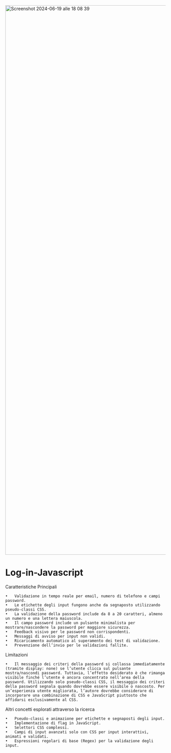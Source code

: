 <img width="1722" alt="Screenshot 2024-06-19 alle 18 08 39" src="https://github.com/AntonioRu92/Log-in-Javascript/assets/126694776/57dc86ea-171a-4c8b-af3e-785395eaf6d1">

# Log-in-Javascript


Caratteristiche Principali

	•	Validazione in tempo reale per email, numero di telefono e campi password.
	•	Le etichette degli input fungono anche da segnaposto utilizzando pseudo-classi CSS.
	•	La validazione della password include da 8 a 20 caratteri, almeno un numero e una lettera maiuscola.
	•	Il campo password include un pulsante minimalista per mostrare/nascondere la password per maggiore sicurezza.
	•	Feedback visivo per le password non corrispondenti.
	•	Messaggi di avviso per input non validi.
	•	Ricaricamento automatico al superamento dei test di validazione.
	•	Prevenzione dell’invio per le validazioni fallite.

Limitazioni

	•	Il messaggio dei criteri della password si collassa immediatamente (tramite display: none) se l’utente clicca sul pulsante mostra/nascondi password. Tuttavia, l’effetto desiderato è che rimanga visibile finché l’utente è ancora concentrato nell’area della password. Utilizzando solo pseudo-classi CSS, il messaggio dei criteri della password segnala quando dovrebbe essere visibile o nascosto. Per un’esperienza utente migliorata, l’autore dovrebbe considerare di incorporare una combinazione di CSS e JavaScript piuttosto che affidarsi esclusivamente al CSS.

Altri concetti esplorati attraverso la ricerca

	•	Pseudo-classi e animazione per etichette e segnaposti degli input.
	•	Implementazione di flag in JavaScript.
	•	Selettori CSS complessi.
	•	Campi di input avanzati solo con CSS per input interattivi, animati e validati.
	•	Espressioni regolari di base (Regex) per la validazione degli input.
